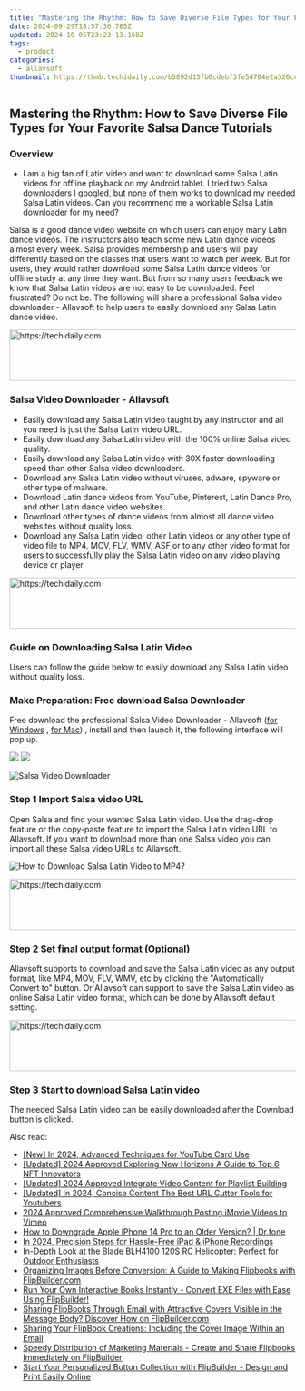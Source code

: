 ```yaml
---
title: "Mastering the Rhythm: How to Save Diverse File Types for Your Favorite Salsa Dance Tutorials"
date: 2024-09-29T18:57:36.785Z
updated: 2024-10-05T23:23:13.168Z
tags:
  - product
categories:
  - allavsoft
thumbnail: https://thmb.techidaily.com/b5892d15fb0cdebf3fe54704e2a326cc057eaac754449c03a1a4f409a9518466.jpg
---
```


## Mastering the Rhythm: How to Save Diverse File Types for Your Favorite Salsa Dance Tutorials

### Overview

* I am a big fan of Latin video and want to download some Salsa Latin videos for offline playback on my Android tablet. I tried two Salsa downloaders I googled, but none of them works to download my needed Salsa Latin videos. Can you recommend me a workable Salsa Latin downloader for my need?

Salsa is a good dance video website on which users can enjoy many Latin dance videos. The instructors also teach some new Latin dance videos almost every week. Salsa provides membership and users will pay differently based on the classes that users want to watch per week. But for users, they would rather download some Salsa Latin dance videos for offline study at any time they want. But from so many users feedback we know that Salsa Latin videos are not easy to be downloaded. Feel frustrated? Do not be. The following will share a professional Salsa video downloader - Allavsoft to help users to easily download any Salsa Latin dance video.

<!-- affiliate ads begin -->
<a href="https://appsumo.8odi.net/c/5597632/2123738/7443" target="_top" id="2123738">
  <img src="//a.impactradius-go.com/display-ad/7443-2123738" border="0" alt="https://techidaily.com" width="600" height="90"/>
</a>
<img height="0" width="0" src="https://appsumo.8odi.net/i/5597632/2123738/7443" style="position:absolute;visibility:hidden;" border="0" />
<!-- affiliate ads end -->

### Salsa Video Downloader - Allavsoft

* Easily download any Salsa Latin video taught by any instructor and all you need is just the Salsa Latin video URL.
* Easily download any Salsa Latin video with the 100% online Salsa video quality.
* Easily download any Salsa Latin video with 30X faster downloading speed than other Salsa video downloaders.
* Download any Salsa Latin video without viruses, adware, spyware or other type of malware.
* Download Latin dance videos from YouTube, Pinterest, Latin Dance Pro, and other Latin dance video websites.
* Download other types of dance videos from almost all dance video websites without quality loss.
* Download any Salsa Latin video, other Latin videos or any other type of video file to MP4, MOV, FLV, WMV, ASF or to any other video format for users to successfully play the Salsa Latin video on any video playing device or player.

<!-- affiliate ads begin -->
<a href="https://appsumo.8odi.net/c/5597632/2123731/7443" target="_top" id="2123731">
  <img src="//a.impactradius-go.com/display-ad/7443-2123731" border="0" alt="https://techidaily.com" width="728" height="90"/>
</a>
<img height="0" width="0" src="https://appsumo.8odi.net/i/5597632/2123731/7443" style="position:absolute;visibility:hidden;" border="0" />
<!-- affiliate ads end -->

### Guide on Downloading Salsa Latin Video

Users can follow the guide below to easily download any Salsa Latin video without quality loss.

### Make Preparation: Free download Salsa Downloader

Free download the professional Salsa Video Downloader - Allavsoft ([for Windows](https://tools.techidaily.com/allavsoft/products/) , [for Mac](https://tools.techidaily.com/allavsoft/products/)) , install and then launch it, the following interface will pop up.

[![](https://www.allavsoft.com/how-to/../images/how-to/free-download-win.jpg)](https://tools.techidaily.com/allavsoft/products/) [![](https://www.allavsoft.com/how-to/../images/how-to/free-download-mac.jpg)](https://tools.techidaily.com/allavsoft/products/)

![Salsa Video Downloader](https://www.allavsoft.com/how-to/../images/allavsoft/screen-shot-600.jpg)

### Step 1 Import Salsa video URL

Open Salsa and find your wanted Salsa Latin video. Use the drag-drop feature or the copy-paste feature to import the Salsa Latin video URL to Allavsoft. If you want to download more than one Salsa video you can import all these Salsa video URLs to Allavsoft.

![How to Download Salsa Latin Video to MP4?](https://www.allavsoft.com/how-to/../images/how-to/download-rtmp-video/download-rtmp-video.jpg)

<!-- affiliate ads begin -->
<a href="https://appsumo.8odi.net/c/5597632/2082542/7443" target="_top" id="2082542">
  <img src="//a.impactradius-go.com/display-ad/7443-2082542" border="0" alt="https://techidaily.com" width="728" height="90"/>
</a>
<img height="0" width="0" src="https://appsumo.8odi.net/i/5597632/2082542/7443" style="position:absolute;visibility:hidden;" border="0" />
<!-- affiliate ads end -->

### Step 2 Set final output format (Optional)

Allavsoft supports to download and save the Salsa Latin video as any output format, like MP4, MOV, FLV, WMV, etc by clicking the "Automatically Convert to" button. Or Allavsoft can support to save the Salsa Latin video as online Salsa Latin video format, which can be done by Allavsoft default setting.

<!-- affiliate ads begin -->
<a href="https://ephamedtechinc.pxf.io/c/5597632/2123508/26400" target="_top" id="2123508">
  <img src="//a.impactradius-go.com/display-ad/26400-2123508" border="0" alt="https://techidaily.com" width="728" height="90"/>
</a>
<img height="0" width="0" src="https://ephamedtechinc.pxf.io/i/5597632/2123508/26400" style="position:absolute;visibility:hidden;" border="0" />
<!-- affiliate ads end -->

### Step 3 Start to download Salsa Latin video

The needed Salsa Latin video can be easily downloaded after the Download button is clicked.

<ins class="adsbygoogle"
     style="display:block"
     data-ad-format="autorelaxed"
     data-ad-client="ca-pub-7571918770474297"
     data-ad-slot="1223367746"></ins>

<ins class="adsbygoogle"
     style="display:block"
     data-ad-client="ca-pub-7571918770474297"
     data-ad-slot="8358498916"
     data-ad-format="auto"
     data-full-width-responsive="true"></ins>

<span class="atpl-alsoreadstyle">Also read:</span>
<div><ul>
<li><a href="https://facebook-video-footage.techidaily.com/new-in-2024-advanced-techniques-for-youtube-card-use/"><u>[New] In 2024, Advanced Techniques for YouTube Card Use</u></a></li>
<li><a href="https://fox-direct.techidaily.com/updated-2024-approved-exploring-new-horizons-a-guide-to-top-6-nft-innovators/"><u>[Updated] 2024 Approved Exploring New Horizons A Guide to Top 6 NFT Innovators</u></a></li>
<li><a href="https://article-files.techidaily.com/updated-2024-approved-integrate-video-content-for-playlist-building/"><u>[Updated] 2024 Approved Integrate Video Content for Playlist Building</u></a></li>
<li><a href="https://facebook-video-share.techidaily.com/updated-in-2024-concise-content-the-best-url-cutter-tools-for-youtubers/"><u>[Updated] In 2024, Concise Content The Best URL Cutter Tools for Youtubers</u></a></li>
<li><a href="https://vimeo-videos.techidaily.com/2024-approved-comprehensive-walkthrough-posting-imovie-videos-to-vimeo/"><u>2024 Approved Comprehensive Walkthrough Posting iMovie Videos to Vimeo</u></a></li>
<li><a href="https://techidaily.com/how-to-downgrade-apple-iphone-14-pro-to-an-older-version-drfone-by-drfone-ios-system-repair-ios-system-repair/"><u>How to Downgrade Apple iPhone 14 Pro to an Older Version? | Dr.fone</u></a></li>
<li><a href="https://screen-video-capture.techidaily.com/in-2024-precision-steps-for-hassle-free-ipad-and-iphone-recordings/"><u>In 2024, Precision Steps for Hassle-Free iPad & iPhone Recordings</u></a></li>
<li><a href="https://buynow-info.techidaily.com/in-depth-look-at-the-blade-blh4100-120s-rc-helicopter-perfect-for-outdoor-enthusiasts/"><u>In-Depth Look at the Blade BLH4100 120S RC Helicopter: Perfect for Outdoor Enthusiasts</u></a></li>
<li><a href="https://win-data.techidaily.com/organizing-images-before-conversion-a-guide-to-making-flipbooks-with-flipbuildercom/"><u>Organizing Images Before Conversion: A Guide to Making Flipbooks with FlipBuilder.com</u></a></li>
<li><a href="https://win-data.techidaily.com/run-your-own-interactive-books-instantly-convert-exe-files-with-ease-using-flipbuilder/"><u>Run Your Own Interactive Books Instantly - Convert EXE Files with Ease Using FlipBuilder!</u></a></li>
<li><a href="https://win-data.techidaily.com/sharing-flipbooks-through-email-with-attractive-covers-visible-in-the-message-body-discover-how-on-flipbuildercom/"><u>Sharing FlipBooks Through Email with Attractive Covers Visible in the Message Body? Discover How on FlipBuilder.com</u></a></li>
<li><a href="https://win-data.techidaily.com/sharing-your-flipbook-creations-including-the-cover-image-within-an-email/"><u>Sharing Your FlipBook Creations: Including the Cover Image Within an Email</u></a></li>
<li><a href="https://win-data.techidaily.com/speedy-distribution-of-marketing-materials-create-and-share-flipbooks-immediately-on-flipbuilder/"><u>Speedy Distribution of Marketing Materials - Create and Share Flipbooks Immediately on FlipBuilder</u></a></li>
<li><a href="https://win-data.techidaily.com/start-your-personalized-button-collection-with-flipbuilder-design-and-print-easily-online/"><u>Start Your Personalized Button Collection with FlipBuilder - Design and Print Easily Online</u></a></li>
</ul></div>

